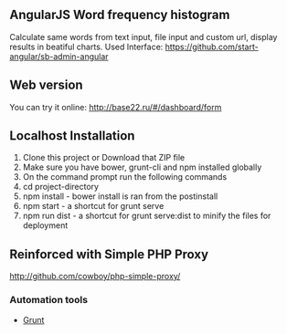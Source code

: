 ## AngularJS Word frequency histogram
Calculate same words from text input, file input and custom url, display results in beatiful charts.
Used Interface: https://github.com/start-angular/sb-admin-angular

## Web version
You can try it online:
http://base22.ru/#/dashboard/form

## Localhost Installation
1. Clone this project or Download that ZIP file<br>
2. Make sure you have bower, grunt-cli and npm installed globally<br>
3. On the command prompt run the following commands<br>
4. cd project-directory<br>
5. npm install - bower install is ran from the postinstall<br>
6. npm start - a shortcut for grunt serve<br>
7. npm run dist - a shortcut for grunt serve:dist to minify the files for deployment

## Reinforced with Simple PHP Proxy
http://github.com/cowboy/php-simple-proxy/

### Automation tools

- [Grunt](http://gruntjs.com/)
